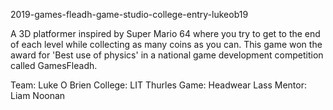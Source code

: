 2019-games-fleadh-game-studio-college-entry-lukeob19

A 3D platformer inspired by Super Mario 64 where you try to get to the end of each level while collecting as many coins as you can.
This game won the award for 'Best use of physics' in a national game development competition called GamesFleadh.


Team: 		Luke O Brien
College: 	LIT Thurles
Game:		Headwear Lass
Mentor:		Liam Noonan
